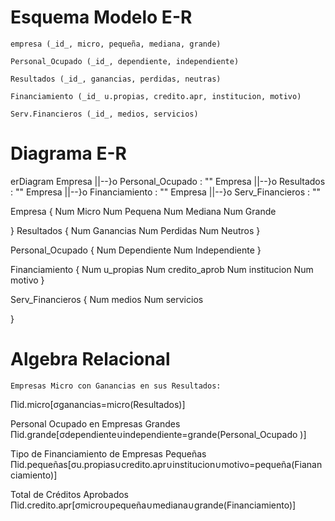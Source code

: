 # Esquema Modelo E-R

    empresa (_id_, micro, pequeña, mediana, grande)

    Personal_Ocupado (_id_, dependiente, independiente)

    Resultados (_id_, ganancias, perdidas, neutras)

    Financiamiento (_id_ u.propias, credito.apr, institucion, motivo)

    Serv.Financieros (_id_, medios, servicios)

# Diagrama E-R
erDiagram
Empresa ||--}o Personal_Ocupado : ""
Empresa ||--}o Resultados : ""
Empresa ||--}o Financiamiento : ""
Empresa ||--}o Serv_Financieros : ""

 Empresa {
    Num Micro
    Num Pequena
    Num Mediana
    Num Grande

  }
  Resultados {
    Num Ganancias
    Num Perdidas
    Num Neutros
  }

  Personal_Ocupado {
    Num Dependiente
    Num Independiente
  }

Financiamiento {
    Num u_propias
    Num credito_aprob
    Num institucion
    Num motivo
  }

Serv_Financieros {
    Num medios
    Num servicios

  }


# Algebra Relacional

    Empresas Micro con Ganancias en sus Resultados:
Πid.micro[σganancias=micro(Resultados)]

Personal Ocupado en Empresas Grandes
Πid.grande[σdependiente∪independiente=grande(Personal_Ocupado )]

Tipo de Financiamiento de Empresas Pequeñas
Πid.pequeñas[σu.propias∪credito.apr∪institucion∪motivo=pequeña(Fiananciamiento)]

Total de Créditos Aprobados
Πid.credito.apr[σmicro∪pequeña∪mediana∪grande(Financiamiento)]